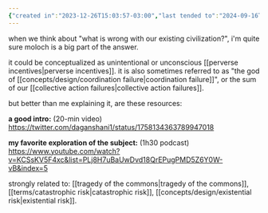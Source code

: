 ```yaml
---
{"created in":"2023-12-26T15:03:57-03:00","last tended to":"2024-09-16T15:13:50-03:00","aliases":["molochian"],"tags":["🌿","metacrisis","architect","concept"],"relevancescore":94,"dg-publish":true,"permalink":"/concepts/design/moloch/","dgPassFrontmatter":true,"created":"2023-12-26T15:03:57.585-03:00","updated":"2024-09-16T15:14:03.940-03:00"}
---
```


when we think about "what is wrong with our existing civilization?", i'm quite sure moloch is a big part of the answer.

it could be conceptualized as unintentional or unconscious [[perverse incentives\|perverse incentives]]. it is also sometimes referred to as "the god of [[concepts/design/coordination failure\|coordination failure]]", or the sum of our [[collective action failures\|collective action failures]].

but better than me explaining it, are these resources:

**a good intro:** (20-min video)
https://twitter.com/daganshani1/status/1758134363789947018

**my favorite exploration of the subject:** (1h30 podcast)
https://www.youtube.com/watch?v=KCSsKV5F4xc&list=PLj8H7uBaUwDvd18QrEPugPMD5Z6Y0W-vB&index=5

strongly related to: [[tragedy of the commons\|tragedy of the commons]], [[terms/catastrophic risk\|catastrophic risk]], [[concepts/design/existential risk\|existential risk]].